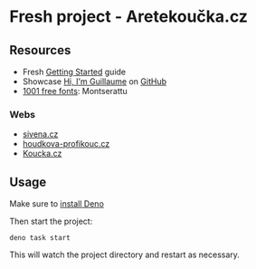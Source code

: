 # Fresh project - Aretekoučka.cz

## Resources

- Fresh [Getting Started](https://fresh.deno.dev/docs/getting-started) guide
- Showcase [Hi, I'm Guillaume](https://guillaumecomte.deno.dev/) on
  [GitHub](https://github.com/guigui64/www/)
- [1001 free fonts](https://www.1001freefonts.com/): Montserattu

### Webs

- [sivena.cz](https://sivena.cz/)
- [houdkova-profikouc.cz](https://houdkova-profikouc.cz/)
- [Koucka.cz](https://www.koucka.cz)

## Usage

Make sure to
[install Deno](https://deno.land/manual/getting_started/installation)

Then start the project:

```shell
deno task start
```

This will watch the project directory and restart as necessary.
